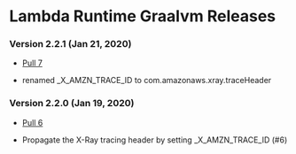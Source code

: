 # Lambda Runtime Graalvm Releases #

### Version 2.2.1 (Jan 21, 2020)
- [Pull 7](https://github.com/formkiq/lambda-runtime-graalvm/pull/7)
 * renamed _X_AMZN_TRACE_ID to com.amazonaws.xray.traceHeader
 
### Version 2.2.0 (Jan 19, 2020)
- [Pull 6](https://github.com/formkiq/lambda-runtime-graalvm/pull/6)
 * Propagate the X-Ray tracing header by setting _X_AMZN_TRACE_ID (#6)

